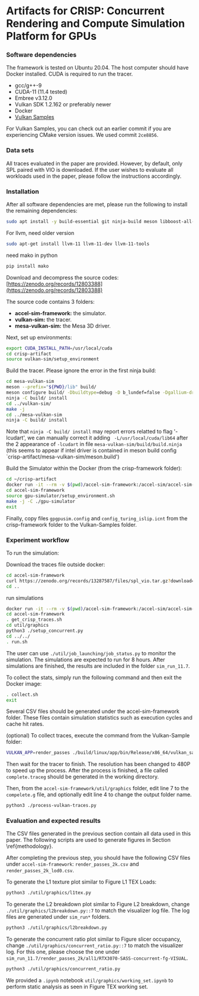 # Artifacts for CRISP: Concurrent Rendering and Compute Simulation Platform for GPUs

### Software dependencies

The framework is tested on Ubuntu 20.04. The host computer should have Docker installed. CUDA is required to run the tracer.

- gcc/g++-9
- CUDA-11 (11.4 tested)
- Embree v3.12.0
- Vulkan SDK 1.2.162 or preferably newer
- Docker
- [Vulkan Samples](https://github.com/KhronosGroup/Vulkan-Samples)

For Vulkan Samples, you can check out an earlier commit if you are experiencing CMake version issues. We used commit `2ce8856`.

### Data sets

All traces evaluated in the paper are provided. However, by default, only SPL paired with VIO is downloaded. If the user wishes to evaluate all workloads used in the paper, please follow the instructions accordingly.

### Installation

After all software dependencies are met, please run the following to install the remaining dependencies:

```bash
sudo apt install -y build-essential git ninja-build meson libboost-all-dev xutils-dev bison zlib1g-dev flex libglu1-mesa-dev libxi-dev libxmu-dev libdrm-dev libelf-dev libwayland-dev wayland-protocols libwayland-egl-backend-dev libxcb-glx0-dev libxcb-shm0-dev libx11-xcb-dev libxcb-dri2-0-dev libxcb-dri3-dev libxcb-present-dev libxshmfence-dev libxxf86vm-dev libxrandr-dev libglm-dev libelf-dev
```
For llvm, need older version

```bash
sudo apt-get install llvm-11 llvm-11-dev llvm-11-tools
```

need mako in python
```bash
pip install mako
```

Download and decompress the source codes: [https://zenodo.org/records/12803388](https://zenodo.org/records/12803388)

The source code contains 3 folders:

- **accel-sim-framework:** the simulator.
- **vulkan-sim:** the tracer.
- **mesa-vulkan-sim:** the Mesa 3D driver.

Next, set up environments:

```bash
export CUDA_INSTALL_PATH=/usr/local/cuda
cd crisp-artifact
source vulkan-sim/setup_environment
```

Build the tracer. Please ignore the error in the first ninja build:

```bash
cd mesa-vulkan-sim
meson --prefix="${PWD}/lib" build/
meson configure build/ -Dbuildtype=debug -D b_lundef=false -Dgallium-drivers=swrast
ninja -C build/ install
cd ../vulkan-sim/
make -j
cd ../mesa-vulkan-sim
ninja -C build/ install
```
Note that `ninja -C build/ install` may report errors relatted to flag '-lcudart', we can manually correct it adding ` -L/usr/local/cuda/lib64` after the 2 appearance of `-lcudart` in file `mesa-vulkan-sim/build/build.ninja` (this seems to appear if intel driver is contained in meson build config `crisp-artifact/mesa-vulkan-sim/meson.build')

Build the Simulator within the Docker (from the crisp-framework folder):

```bash
cd ~/crisp-artifact
docker run -it --rm -v $(pwd)/accel-sim-framework:/accel-sim/accel-sim-framework tgrogers/accel-sim_regress:Ubuntu-22.04-cuda-11.7
cd accel-sim-framework
source gpu-simulator/setup_environment.sh
make -j -C ./gpu-simulator
exit
```

Finally, copy files `gpgpusim.config` and `config_turing_islip.icnt` from the crisp-framework folder to the Vulkan-Samples folder.

### Experiment workflow

To run the simulation:

Download the traces file outside docker:
```bash
cd accel-sim-framework
curl https://zenodo.org/records/13287587/files/spl_vio.tar.gz?download=1 --output spl_vio.tar.gz
cd ..
```
run simulations
```bash
docker run -it --rm -v $(pwd)/accel-sim-framework:/accel-sim/accel-sim-framework tgrogers/accel-sim_regress:Ubuntu-22.04-cuda-11.7
cd accel-sim-framework
. get_crisp_traces.sh
cd util/graphics
python3 ./setup_concurrent.py
cd ../../
. run.sh
```

The user can use `./util/job_launching/job_status.py` to monitor the simulation. The simulations are expected to run for 8 hours. After simulations are finished, the results are included in the folder `sim_run_11.7`.

To collect the stats, simply run the following command and then exit the Docker image:

```bash
. collect.sh
exit
```

Several CSV files should be generated under the accel-sim-framework folder. These files contain simulation statistics such as execution cycles and cache hit rates.

(optional) To collect traces, execute the command from the Vulkan-Sample folder:

```bash
VULKAN_APP=render_passes ./build/linux/app/bin/Release/x86_64/vulkan_samples sample render_passes
```

Then wait for the tracer to finish. The resolution has been changed to 480P to speed up the process. After the process is finished, a file called `complete.traceg` should be generated in the working directory.

Then, from the `accel-sim-framework/util/graphics` folder, edit line 7 to the `compelete.g` file, and optionally edit line 4 to change the output folder name.

```bash
python3 ./process-vulkan-traces.py
```

### Evaluation and expected results

The CSV files generated in the previous section contain all data used in this paper. The following scripts are used to generate figures in Section \ref{methodology}.

After completing the previous step, you should have the following CSV files under `accel-sim-framework`: `render_passes_2k.csv` and `render_passes_2k_lod0.csv`.

To generate the L1 texture plot similar to Figure L1 TEX Loads:

```bash
python3 ./util/graphics/l1tex.py
```

To generate the L2 breakdown plot similar to Figure L2 breakdown, change `./util/graphics/l2breakdown.py::7` to match the visualizer log file. The log files are generated under `sim_run*` folders.

```bash
python3 ./util/graphics/l2breakdown.py
```

To generate the concurrent ratio plot similar to Figure slicer occupancy, change `./util/graphics/concurrent_ratio.py::7` to match the visualizer log. For this one, please choose the one under `sim_run_11.7/render_passes_2k/all1/RTX3070-SASS-concurrent-fg-VISUAL`.

```bash
python3 ./util/graphics/concurrent_ratio.py
```

We provided a `.ipynb` notebook `util/graphics/working_set.ipynb` to perform static analysis as seen in Figure TEX working set.
